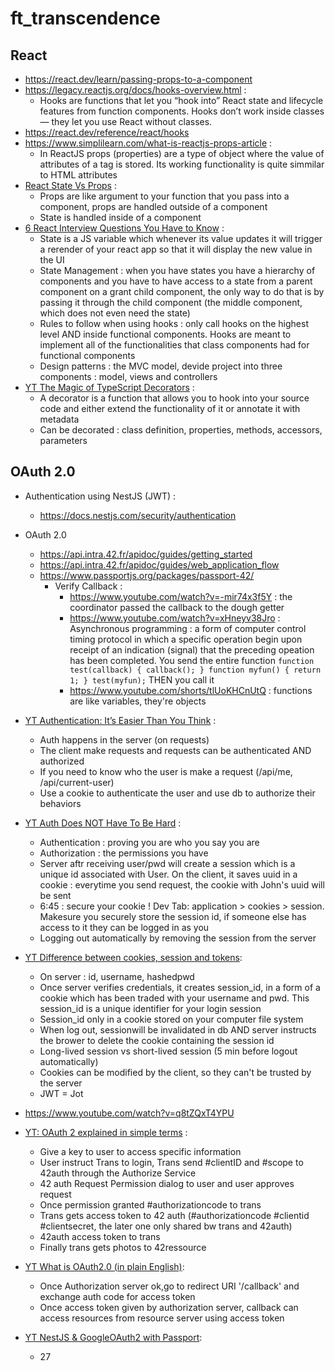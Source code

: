 # ft_transcendence

## React

- https://react.dev/learn/passing-props-to-a-component
- https://legacy.reactjs.org/docs/hooks-overview.html :
	- Hooks are functions that let you “hook into” React state and lifecycle features from function components. Hooks don’t work inside classes — they let you use React without classes.
- https://react.dev/reference/react/hooks
- https://www.simplilearn.com/what-is-reactjs-props-article :
	- In ReactJS props (properties) are a type of object where the value of attributes of a tag is stored. Its working functionality is quite simmilar to HTML attributes
- [React State Vs Props](https://www.youtube.com/watch?v=IYvD9oBCuJ) :
	- Props are like argument to your function that you pass into a component, props are handled outside of a component
	- State is handled inside of a component
- [6 React Interview Questions You Have to Know](https://www.youtube.com/watch?v=mXxsjzgD3CI) :
	- State is a JS variable which whenever its value updates it will trigger a rerender of your react app so that it will display the new value in the UI 
	- State Management : when you have states you have a hierarchy of components and you have to have access to a state from a parent component on a grant child component, the only way to do that is by passing it through the child component (the middle component, which does not even need the state)
	- Rules to follow when using hooks : only call hooks on the highest level AND inside functional components. Hooks are meant to implement all of the functionalities that class components had for functional components
	- Design patterns : the MVC model, devide project into three components : model, views and controllers
- [YT The Magic of TypeScript Decorators](https://www.youtube.com/watch?v=O6A-u_FoEX8) :
	- A decorator is a function that allows you to hook into your source code and either extend the functionality of it or annotate it with metadata
	- Can be decorated : class definition, properties, methods, accessors, parameters

## OAuth 2.0

- Authentication using NestJS (JWT) :
	- https://docs.nestjs.com/security/authentication

- OAuth 2.0
	- https://api.intra.42.fr/apidoc/guides/getting_started
	- https://api.intra.42.fr/apidoc/guides/web_application_flow
	- https://www.passportjs.org/packages/passport-42/
		- Verify Callback :
			- https://www.youtube.com/watch?v=-mir74x3f5Y : the coordinator passed the callback to the dough getter
			- https://www.youtube.com/watch?v=xHneyv38Jro : Asynchronous programming : a form of computer control timing protocol in which a specific operation begin upon receipt of an indication (signal) that the preceding opeation has been completed. You send the entire function `function test(callback) { callback(); } function myfun() { return 1; } test(myfun);` THEN you call it
			- https://www.youtube.com/shorts/tlUoKHCnUtQ : functions are like variables, they're objects

- [YT Authentication: It’s Easier Than You Think](https://www.youtube.com/watch?v=h6wBYWWdyYQ) :
	- Auth happens in the server (on requests)
	- The client make requests and requests can be authenticated AND authorized
	- If you need to know who the user is make a request (/api/me, /api/current-user)
	- Use a cookie to authenticate the user and use db to authorize their behaviors
- [YT Auth Does NOT Have To Be Hard](https://www.youtube.com/watch?v=mL8EuL7jSbg) :
	- Authentication : proving you are who you say you are
	- Authorization : the permissions you have
	- Server aftr receiving user/pwd will create a session which is a unique id associated with User. On the client, it saves uuid in a cookie : everytime you send request, the cookie with John's uuid will be sent
	- 6:45 : secure your cookie ! Dev Tab: application > cookies > session. Makesure you securely store the session id, if someone else has access to it they can be logged in as you
	- Logging out automatically by removing the session from the server
- [YT Difference between cookies, session and tokens](https://www.youtube.com/watch?v=GhrvZ5nUWNg):
	- On server : id, username, hashedpwd
	- Once server verifies credentials, it creates session_id, in a form of a cookie which has been traded with your username and pwd. This session_id is a unique identifier for your login session
	- Session_id only in a cookie stored on your computer file system
	- When log out, sessionwill be invalidated in db AND server instructs the brower to delete the cookie containing the session id
	- Long-lived session vs short-lived session (5 min before logout automatically)
	- Cookies can be modified by the client, so they can't be trusted by the server
	- JWT = Jot
- https://www.youtube.com/watch?v=q8tZQxT4YPU
- [YT: OAuth 2 explained in simple terms](https://www.youtube.com/watch?v=ZV5yTm4pT8g) :
	- Give a key to user to access specific information
	- User instruct Trans to login, Trans send #clientID and #scope to 42auth through the Authorize Service
	- 42 auth Request Permission dialog to user and user approves request
	- Once permission granted #authorizationcode to trans
	- Trans gets access token to 42 auth (#authorizationcode #clientid #clientsecret, the later one only shared bw trans and 42auth)
	- 42auth access token to trans
	- Finally trans gets photos to 42ressource
- [YT What is OAuth2.0 (in plain English)](https://www.youtube.com/watch?v=LD3NCUP5hW4):
	- Once Authorization server ok,go to redirect URI '/callback' and exchange auth code for access token
	- Once access token given by authorization server, callback can access resources from resource server using access token 
- [YT NestJS & GoogleOAuth2 with Passport](https://www.youtube.com/watch?v=OitgkKTxht4):
	- 27
